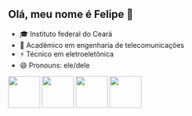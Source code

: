 ## Olá, meu nome é Felipe 👋

- 🎓 Instituto federal do Ceará 
- 🌱 Acadêmico em engenharia de telecomunicações
- ⚡ Técnico em eletroeletônica
- 😄 Pronouns: ele/dele

<div class = "icons"> 
  <img style = "height: 65px; width: auto;" src="https://cdn.jsdelivr.net/gh/devicons/devicon@latest/icons/html5/html5-original.svg" />  
  <img style = "height: 65px; width: auto;" src="https://cdn.jsdelivr.net/gh/devicons/devicon@latest/icons/css3/css3-original.svg" />
  <img style = "height: 65px; width: auto;" src="https://cdn.jsdelivr.net/gh/devicons/devicon@latest/icons/cplusplus/cplusplus-original.svg" />     
  <img style = "height: 65px; width: auto;" src="https://cdn.jsdelivr.net/gh/devicons/devicon@latest/icons/arduino/arduino-original-wordmark.svg"/> 
</div>

